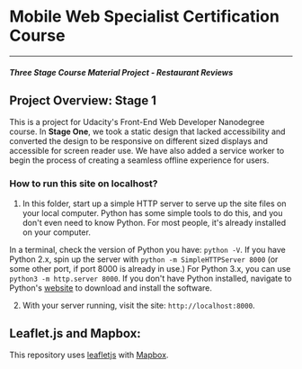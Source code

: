 # Mobile Web Specialist Certification Course
---
#### _Three Stage Course Material Project - Restaurant Reviews_

## Project Overview: Stage 1
This is a project for Udacity's Front-End Web Developer Nanodegree course.
In **Stage One**, we took a static design that lacked accessibility and converted the design to be responsive on different sized displays and accessible for screen reader use. We have also added a service worker to begin the process of creating a seamless offline experience for users.


### How to run this site on localhost?

1. In this folder, start up a simple HTTP server to serve up the site files on your local computer. Python has some simple tools to do this, and you don't even need to know Python. For most people, it's already installed on your computer.

In a terminal, check the version of Python you have: `python -V`. If you have Python 2.x, spin up the server with `python -m SimpleHTTPServer 8000` (or some other port, if port 8000 is already in use.) For Python 3.x, you can use `python3 -m http.server 8000`. If you don't have Python installed, navigate to Python's [website](https://www.python.org/) to download and install the software.

2. With your server running, visit the site: `http://localhost:8000`.

## Leaflet.js and Mapbox:

This repository uses [leafletjs](https://leafletjs.com/) with [Mapbox](https://www.mapbox.com/).
